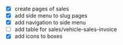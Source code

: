 - [x] create pages of sales
- [x] add side menu to slug pages
- [x] add navigation to side menu
- [ ] add table for sales/vehicle-sales-invoice
- [x] add icons to boxes
